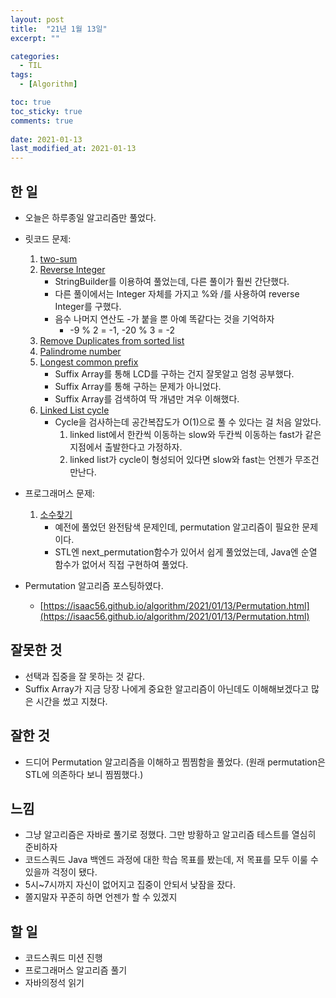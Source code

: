 ```yaml
---
layout: post
title:  "21년 1월 13일"
excerpt: ""

categories:
  - TIL
tags:
  - [Algorithm]

toc: true
toc_sticky: true
comments: true
 
date: 2021-01-13
last_modified_at: 2021-01-13
---
```

## 한 일
- 오늘은 하루종일 알고리즘만 풀었다.
- 릿코드 문제:
  1. [two-sum](https://leetcode.com/problems/two-sum/)
  2. [Reverse Integer](https://leetcode.com/problems/reverse-integer/)
     - StringBuilder를 이용하여 풀었는데, 다른 풀이가 훨씬 간단했다.
     - 다른 풀이에서는 Integer 자체를 가지고 %와 /를 사용하여 reverse Integer를 구했다.
     - 음수 나머지 연산도 -가 붙을 뿐 아예 똑같다는 것을 기억하자
       - -9 % 2 = -1, -20 % 3 = -2 
  3. [Remove Duplicates from sorted list](https://leetcode.com/problems/remove-duplicates-from-sorted-list/)
  4. [Palindrome number](https://leetcode.com/problems/palindrome-number/)
  5. [Longest common prefix](https://leetcode.com/problems/longest-common-prefix/)
     - Suffix Array를 통해 LCD를 구하는 건지 잘못알고 엄청 공부했다.
     - Suffix Array를 통해 구하는 문제가 아니었다.
     - Suffix Array를 검색하여 딱 개념만 겨우 이해했다.
  6. [Linked List cycle](https://leetcode.com/problems/linked-list-cycle/)
     - Cycle을 검사하는데 공간복잡도가 O(1)으로 풀 수 있다는 걸 처음 알았다.
       1. linked list에서 한칸씩 이동하는 slow와 두칸씩 이동하는 fast가 같은 지점에서 출발한다고 가정하자.
       2. linked list가 cycle이 형성되어 있다면 slow와 fast는 언젠가 무조건 만난다.
- 프로그래머스 문제:
  1. [소수찾기](https://programmers.co.kr/learn/courses/30/lessons/42839)
     - 예전에 풀었던 완전탐색 문제인데, permutation 알고리즘이 필요한 문제이다.
     - STL엔 next_permutation함수가 있어서 쉽게 풀었었는데, Java엔 순열 함수가 없어서 직접 구현하여 풀었다.

- Permutation 알고리즘 포스팅하였다.
  - [https://isaac56.github.io/algorithm/2021/01/13/Permutation.html](https://isaac56.github.io/algorithm/2021/01/13/Permutation.html)

## 잘못한 것

- 선택과 집중을 잘 못하는 것 같다.
- Suffix Array가 지금 당장 나에게 중요한 알고리즘이 아닌데도 이해해보겠다고 많은 시간을 썼고 지쳤다.

## 잘한 것
- 드디어 Permutation 알고리즘을 이해하고 찜찜함을 풀었다. (원래 permutation은 STL에 의존하다 보니 찜찜했다.)

## 느낌
- 그냥 알고리즘은 자바로 풀기로 정했다. 그만 방황하고 알고리즘 테스트를 열심히 준비하자
- 코드스쿼드 Java 백엔드 과정에 대한 학습 목표를 봤는데, 저 목표를 모두 이룰 수 있을까 걱정이 됐다.
- 5시~7시까지 자신이 없어지고 집중이 안되서 낮잠을 잤다. 
- 쫄지말자 꾸준히 하면 언젠가 할 수 있겠지

## 할 일

- 코드스쿼드 미션 진행
- 프로그래머스 알고리즘 풀기
- 자바의정석 읽기